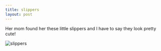 ```yaml
---
title: slippers
layout: post
---
```


Her mom found her these little slippers and I have to say they look pretty cute!

![slippers](assets/slippers.jpg)
